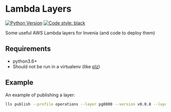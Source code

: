 # Lambda Layers

[![Python Version](https://img.shields.io/badge/python-3.6-blue.svg)](https://www.python.org/)
[![Code style: black](https://img.shields.io/badge/code%20style-black-000000.svg)](https://github.com/ambv/black)

Some useful AWS Lambda layers for Invenia (and code to deploy them)

## Requirements

- python3.6+
- Should not be run in a virtualenv (like [plz](https://gitlab.invenia.ca/infrastructure/plz))

## Example

An example of publishing a layer:

```sh
lls publish --profile operations --layer pg8000 --version v0.0.8 --layer-path layers/pg8000/ --runtimes python3.7 --my-organization
```
